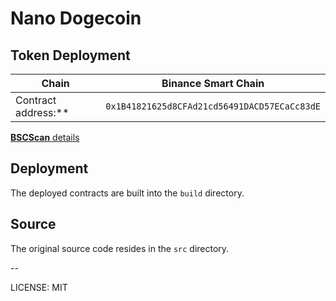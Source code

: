 # Nano Dogecoin

## Token Deployment

| Chain               | Binance Smart Chain                          |
|---------------------|----------------------------------------------|
| Contract address:** | `0x1B41821625d8CFAd21cd56491DACD57ECaCc83dE` |

[**BSCScan** details](https://bscscan.com/address/0x1B41821625d8CFAd21cd56491DACD57ECaCc83dE#code)

## Deployment

The deployed contracts are built into the `build` directory.

## Source

The original source code resides in the `src` directory.

--

LICENSE: MIT
